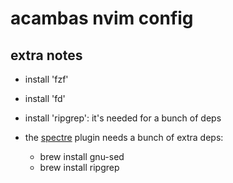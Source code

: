 # acambas nvim config

## extra notes

- install 'fzf'
- install 'fd'

- install 'ripgrep': it's needed for a bunch of deps
- the [spectre](https://github.com/nvim-pack/nvim-spectre) plugin needs a bunch
  of extra deps:

  - brew install gnu-sed
  - brew install ripgrep
